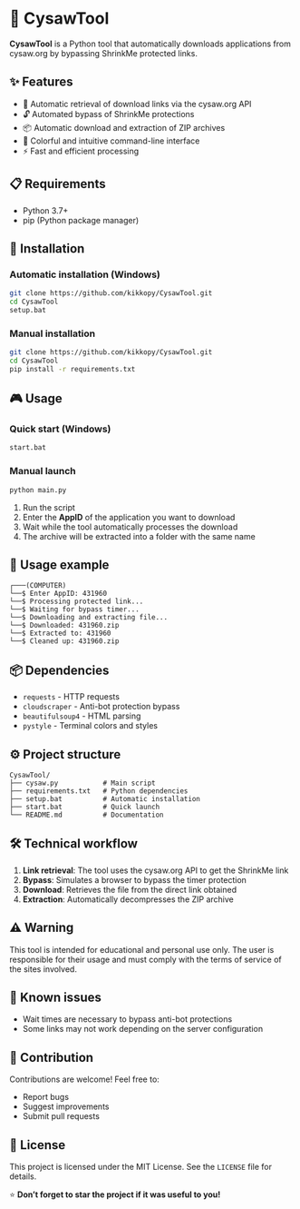 # 🔧 CysawTool

**CysawTool** is a Python tool that automatically downloads applications from cysaw.org by bypassing ShrinkMe protected links.

## ✨ Features

* 🎯 Automatic retrieval of download links via the cysaw\.org API
* 🔓 Automated bypass of ShrinkMe protections
* 📦 Automatic download and extraction of ZIP archives
* 🎨 Colorful and intuitive command-line interface
* ⚡ Fast and efficient processing

## 📋 Requirements

* Python 3.7+
* pip (Python package manager)

## 🚀 Installation

### Automatic installation (Windows)

```bash
git clone https://github.com/kikkopy/CysawTool.git
cd CysawTool
setup.bat
```

### Manual installation

```bash
git clone https://github.com/kikkopy/CysawTool.git
cd CysawTool
pip install -r requirements.txt
```

## 🎮 Usage

### Quick start (Windows)

```bash
start.bat
```

### Manual launch

```bash
python main.py
```

1. Run the script
2. Enter the **AppID** of the application you want to download
3. Wait while the tool automatically processes the download
4. The archive will be extracted into a folder with the same name

## 📝 Usage example

```
┌───(COMPUTER)
└──$ Enter AppID: 431960
└──$ Processing protected link...
└──$ Waiting for bypass timer...
└──$ Downloading and extracting file...
└──$ Downloaded: 431960.zip
└──$ Extracted to: 431960
└──$ Cleaned up: 431960.zip
```

## 📦 Dependencies

* `requests` - HTTP requests
* `cloudscraper` - Anti-bot protection bypass
* `beautifulsoup4` - HTML parsing
* `pystyle` - Terminal colors and styles

## ⚙️ Project structure

```
CysawTool/
├── cysaw.py           # Main script
├── requirements.txt   # Python dependencies
├── setup.bat          # Automatic installation
├── start.bat          # Quick launch
└── README.md          # Documentation
```

## 🛠️ Technical workflow

1. **Link retrieval**: The tool uses the cysaw\.org API to get the ShrinkMe link
2. **Bypass**: Simulates a browser to bypass the timer protection
3. **Download**: Retrieves the file from the direct link obtained
4. **Extraction**: Automatically decompresses the ZIP archive

## ⚠️ Warning

This tool is intended for educational and personal use only. The user is responsible for their usage and must comply with the terms of service of the sites involved.

## 🐛 Known issues

* Wait times are necessary to bypass anti-bot protections
* Some links may not work depending on the server configuration

## 🤝 Contribution

Contributions are welcome! Feel free to:

* Report bugs
* Suggest improvements
* Submit pull requests

## 📄 License

This project is licensed under the MIT License. See the `LICENSE` file for details.

⭐ **Don’t forget to star the project if it was useful to you!**
